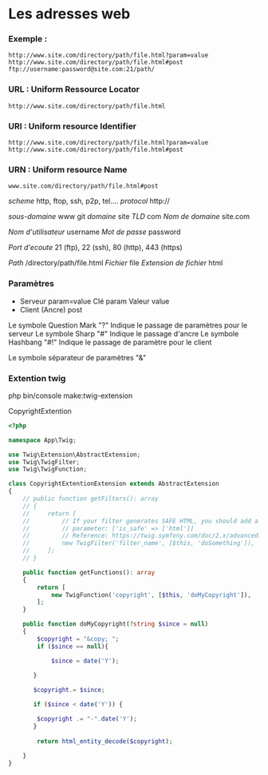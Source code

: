 # Les adresses web

### Exemple :

    http://www.site.com/directory/path/file.html?param=value
    http://www.site.com/directory/path/file.html#post
    ftp://username:password@site.com:21/path/


### URL : Uniform Ressource Locator
    http://www.site.com/directory/path/file.html

### URI : Uniform resource Identifier
    http://www.site.com/directory/path/file.html?param=value
    http://www.site.com/directory/path/file.html#post

### URN : Uniform resource Name
    www.site.com/directory/path/file.html#post



*scheme*                  http, ftop, ssh, p2p, tel....
*protocol*                http://

*sous-domaine*            www
 git *domaine*                 site
*TLD*                     com 
*Nom de domaine*          site.com 

*Nom d'utilisateur*       username 
*Mot de passe*            password 

*Port d'ecoute*           21 (ftp), 22 (ssh), 80 (http), 443 (https)

*Path*                    /directory/path/file.html 
*Fichier*                 file
*Extension de fichier*    html

### Paramètres

- Serveur               param=value 
    Clé                 param 
    Valeur              value
- Client (Ancre)        post

Le symbole Question Mark "?" Indique le passage de paramètres pour le serveur
Le symbole Sharp "#" Indique le passage d'ancre
Le symbole Hashbang "#!" Indique le passage de paramètre pour le client

Le symbole séparateur de paramètres "&" 


### Extention twig
php bin/console make:twig-extension

CopyrightExtention 

```php
<?php

namespace App\Twig;

use Twig\Extension\AbstractExtension;
use Twig\TwigFilter;
use Twig\TwigFunction;

class CopyrightExtentionExtension extends AbstractExtension
{
    // public function getFilters(): array
    // {
    //     return [
    //         // If your filter generates SAFE HTML, you should add a third
    //         // parameter: ['is_safe' => ['html']]
    //         // Reference: https://twig.symfony.com/doc/2.x/advanced.html#automatic-escaping
    //         new TwigFilter('filter_name', [$this, 'doSomething']),
    //     ];
    // }

    public function getFunctions(): array
    {
        return [
            new TwigFunction('copyright', [$this, 'doMyCopyright']),
        ];
    }

    public function doMyCopyright(?string $since = null)
    {
        $copyright = "&copy; ";
        if ($since == null){

            $since = date('Y');

       }
        
       $copyright.= $since;

       if ($since < date('Y')) {

        $copyright .= "-".date('Y');
       }
        
        return html_entity_decode($copyright);
    
    }
}

```
